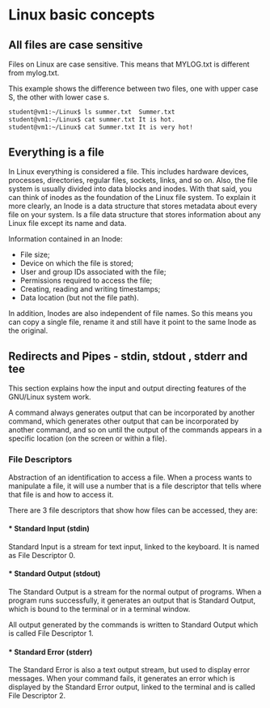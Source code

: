 # Linux basic concepts

## All files are case sensitive

Files on Linux are case sensitive. This means that MYLOG.txt is different from mylog.txt.

This example shows the difference between two files, one with upper case S, the other with lower case s.

```bash
student@vm1:~/Linux$ ls summer.txt  Summer.txt
student@vm1:~/Linux$ cat summer.txt It is hot.
student@vm1:~/Linux$ cat Summer.txt It is very hot!
```

## Everything is a file

In Linux everything is considered a file. This includes hardware devices, processes, directories, regular files, sockets, links, and so on. Also, the file system is usually divided into data blocks and inodes. With that said, you can think of inodes as the foundation of the Linux file system. To explain it more clearly, an Inode is a data structure that stores metadata about every file on your system. Is a file data structure that stores information about any Linux file except its name and data.

Information contained in an Inode:

* File size;
* Device on which the file is stored;
* User and group IDs associated with the file;
* Permissions required to access the file;
* Creating, reading and writing timestamps;
* Data location (but not the file path).

In addition, Inodes are also independent of file names. So this means you can copy a single file, rename it and still have it point to the same Inode as the original.

## Redirects and Pipes - stdin, stdout , stderr and tee

This section explains how the input and output directing features of the GNU/Linux system work. 

A command always generates output that can be incorporated by another command, which generates other output that can be incorporated by another command, and so on until the output of the commands appears in a specific location (on the screen or within a file).


### File Descriptors

Abstraction of an identification to access a file. When a process wants to manipulate a file, it will use a number that is a file descriptor that tells where that file is and how to access it.

There are 3 file descriptors that show how files can be accessed, they are:

#### * Standard Input (stdin)

Standard Input is a stream for text input, linked to the keyboard. It is named as File Descriptor 0.

#### * Standard Output (stdout)

The Standard Output is a stream for the normal output of programs. When a program runs successfully, it generates an output that is Standard Output, which is bound to the terminal or in a terminal window.

All output generated by the commands is written to Standard Output which is called File Descriptor 1.

#### * Standard Error (stderr)

The Standard Error is also a text output stream, but used to display error messages.
When your command fails, it generates an error which is displayed by the Standard Error output, linked to the terminal and is called File Descriptor 2.
